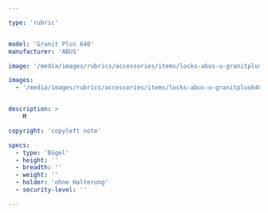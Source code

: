 ```yaml
---

type: 'rubric'


model: 'Granit Plus 640'
manufacturer: 'ABUS'

image: '/media/images/rubrics/accessories/items/locks-abus-u-granitplus640_1.jpg'

images:
  - '/media/images/rubrics/accessories/items/locks-abus-u-granitplus640_2.jpg'


description: >
    M

copyright: 'copyleft note'

specs: 
  - type: 'Bügel'
  - height: ''
  - breadth: ''
  - weight: ''
  - holder: 'ohne Halterung'
  - security-level: ''

---
```

